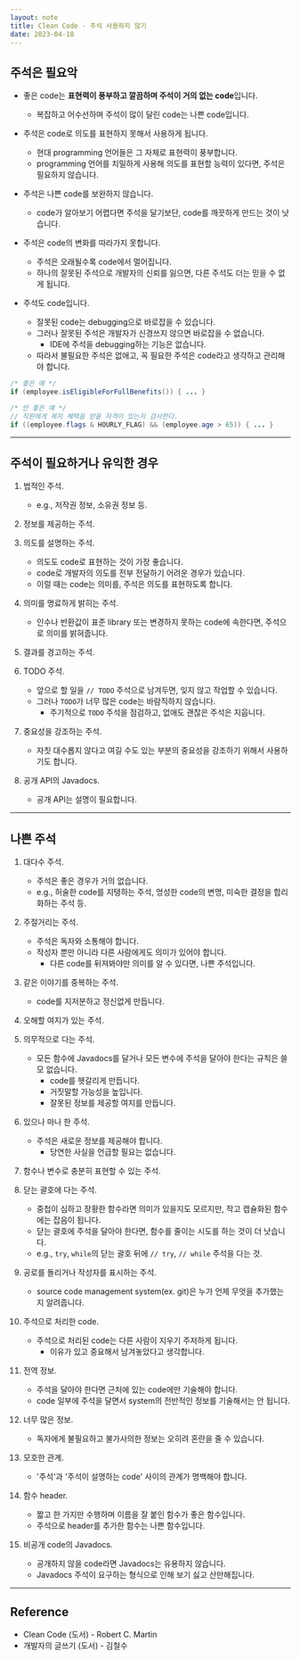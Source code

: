 ```yaml
---
layout: note
title: Clean Code - 주석 사용하지 않기
date: 2023-04-18
---
```





## 주석은 필요악

- 좋은 code는 **표현력이 풍부하고 깔끔하며 주석이 거의 없는 code**입니다.
    - 복잡하고 어수선하며 주석이 많이 달린 code는 나쁜 code입니다.

- 주석은 code로 의도를 표현하지 못해서 사용하게 됩니다.
    - 현대 programming 언어들은 그 자체로 표현력이 풍부합니다.
    - programming 언어를 치밀하게 사용해 의도를 표현할 능력이 있다면, 주석은 필요하지 않습니다.

- 주석은 나쁜 code를 보완하지 않습니다.
    - code가 알아보기 어렵다면 주석을 달기보단, code를 깨끗하게 만드는 것이 낫습니다.

- 주석은 code의 변화를 따라가지 못합니다.
    - 주석은 오래될수록 code에서 멀어집니다.
    - 하나의 잘못된 주석으로 개발자의 신뢰를 잃으면, 다른 주석도 더는 믿을 수 없게 됩니다.

- 주석도 code입니다.
    - 잘못된 code는 debugging으로 바로잡을 수 있습니다.
    - 그러나 잘못된 주석은 개발자가 신경쓰지 않으면 바로잡을 수 없습니다.
        - IDE에 주석을 debugging하는 기능은 없습니다.
    - 따라서 불필요한 주석은 없애고, 꼭 필요한 주석은 code라고 생각하고 관리해야 합니다.

```java
/* 좋은 예 */
if (employee.isEligibleForFullBenefits()) { ... }

/* 안 좋은 예 */
// 직원에게 복지 혜택을 받을 자격이 있는지 검사한다.
if ((employee.flags & HOURLY_FLAG) && (employee.age > 65)) { ... }
```




---




## 주석이 필요하거나 유익한 경우

1. 법적인 주석.
    - e.g., 저작권 정보, 소유권 정보 등.

2. 정보를 제공하는 주석.

3. 의도를 설명하는 주석.
    - 의도도 code로 표현하는 것이 가장 좋습니다.
    - code로 개발자의 의도를 전부 전달하기 어려운 경우가 있습니다.
    - 이럴 때는 code는 의미를, 주석은 의도를 표현하도록 합니다.

4. 의미를 명료하게 밝히는 주석.
    - 인수나 반환값이 표준 library 또는 변경하지 못하는 code에 속한다면, 주석으로 의미를 밝혀줍니다.

5. 결과를 경고하는 주석.

6. TODO 주석.
    - 앞으로 할 일을 `// TODO` 주석으로 남겨두면, 잊지 않고 작업할 수 있습니다.
    - 그러나 `TODO`가 너무 많은 code는 바람직하지 않습니다.
        - 주기적으로 `TODO` 주석을 점검하고, 없애도 괜찮은 주석은 지웁니다.

7. 중요성을 강조하는 주석.
    - 자칫 대수롭지 않다고 여길 수도 있는 부분의 중요성을 강조하기 위해서 사용하기도 합니다.

8. 공개 API의 Javadocs.
    - 공개 API는 설명이 필요합니다.




---




## 나쁜 주석


1. 대다수 주석.
    - 주석은 좋은 경우가 거의 없습니다.
    - e.g., 허술한 code를 지탱하는 주석, 엉성한 code의 변명, 미숙한 결정을 합리화하는 주석 등.

2. 주절거리는 주석.
    - 주석은 독자와 소통해야 합니다.
    - 작성자 뿐만 아니라 다른 사람에게도 의미가 있어야 합니다.
        - 다른 code를 뒤져봐야만 의미를 알 수 있다면, 나쁜 주석입니다.

3. 같은 이야기를 중복하는 주석.
    - code를 지저분하고 정신없게 만듭니다.

4. 오해할 여지가 있는 주석.

5. 의무적으로 다는 주석.
    - 모든 함수에 Javadocs를 달거나 모든 변수에 주석을 달아야 한다는 규칙은 쓸모 없습니다.
        - code를 헷갈리게 만듭니다.
        - 거짓말할 가능성을 높입니다.
        - 잘못된 정보를 제공할 여지를 만듭니다.

6. 있으나 마나 한 주석.
    - 주석은 새로운 정보를 제공해야 합니다.
        - 당연한 사실을 언급할 필요는 없습니다.

7. 함수나 변수로 충분히 표현할 수 있는 주석.

8. 닫는 괄호에 다는 주석.
    - 중첩이 심하고 장황한 함수라면 의미가 있을지도 모르지만, 작고 캡슐화된 함수에는 잡음이 됩니다.
    - 닫는 괄호에 주석을 달아야 한다면, 함수를 줄이는 시도를 하는 것이 더 낫습니다.
    - e.g., `try`, `while`의 닫는 괄호 뒤에 `// try`, `// while` 주석을 다는 것.

9. 공로를 돌리거나 작성자를 표시하는 주석.
    - source code management system(ex. git)은 누가 언제 무엇을 추가했는지 알려줍니다.

10. 주석으로 처리한 code.
    - 주석으로 처리된 code는 다른 사람이 지우기 주저하게 됩니다.
        - 이유가 있고 중요해서 남겨놓았다고 생각합니다.

11. 전역 정보.
    - 주석을 달아야 한다면 근처에 있는 code에만 기술해야 합니다.
    - code 일부에 주석을 달면서 system의 전반적인 정보를 기술해서는 안 됩니다.

12. 너무 많은 정보.
    - 독자에게 불필요하고 불가사의한 정보는 오히려 혼란을 줄 수 있습니다.

13. 모호한 관계.
    - '주석'과 '주석이 설명하는 code' 사이의 관계가 명백해야 합니다.

14. 함수 header.
    - 짧고 한 가지만 수행하며 이름을 잘 붙인 함수가 좋은 함수입니다.
    - 주석으로 header를 추가한 함수는 나쁜 함수입니다.

15. 비공개 code의 Javadocs.
    - 공개하지 않을 code라면 Javadocs는 유용하지 않습니다.
    - Javadocs 주석이 요구하는 형식으로 인해 보기 싫고 산만해집니다.




---




## Reference

- Clean Code (도서) - Robert C. Martin
- 개발자의 글쓰기 (도서) - 김철수
